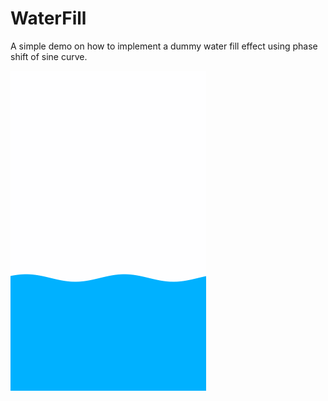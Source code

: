 WaterFill
=========

A simple demo on how to implement a dummy water fill effect using phase shift of sine curve.

![Screenshots](Screenshots/WaterFill.gif)
